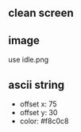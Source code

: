 ## clean screen

## image
use idle.png

## ascii string
- offset x: 75
- offset y: 30
- color: #f8c0c8
